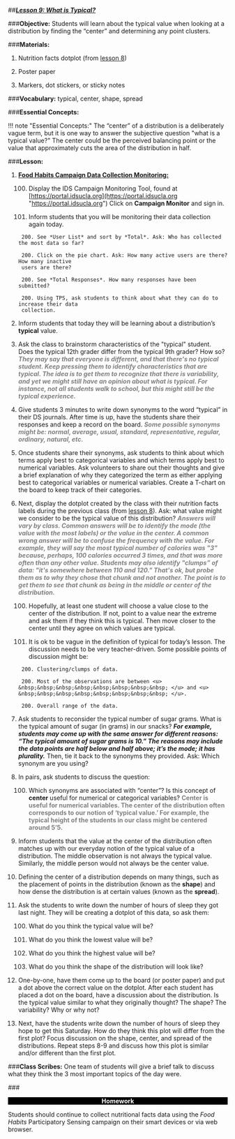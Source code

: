 ##***<u>Lesson 9: What is Typical?</u>***

###**Objective:**
Students will learn about the typical value when looking at a distribution by finding the “center” and
determining any point clusters.

###**Materials:**

1. Nutrition facts dotplot (from [lesson 8](lesson8.md))

2. Poster paper

3. Markers, dot stickers, or sticky notes

###**Vocabulary:**
typical, center, shape, spread

###**Essential Concepts:**

!!! note "Essential Concepts:"
    The “center” of a distribution is a deliberately vague term, but it is one way to
    answer the subjective question "what is a typical value?" The center could be the perceived balancing
    point or the value that approximately cuts the area of the distribution in half.

###**Lesson:**
1. **<u>Food Habits Campaign Data Collection Monitoring:</u>**

    100. Display the IDS Campaign Monitoring Tool, found at [https://portal.idsucla.org](https://portal.idsucla.org "https://portal.idsucla.org")
    Click on **Campaign Monitor** and sign in.

    100. Inform students that you will be monitoring their data collection again today.

        200. See *User List* and sort by *Total*. Ask: Who has collected the most data so far?

        200. Click on the pie chart. Ask: How many active users are there? How many inactive
        users are there?

        200. See *Total Responses*. How many responses have been submitted?
        
        200. Using TPS, ask students to think about what they can do to increase their data
        collection.

2. Inform students that today they will be learning about a distribution’s **typical** value.

3. Ask the class to brainstorm characteristics of the "typical" student. Does the typical 12th grader
differ from the typical 9th grader? How so? <span style="color:grey">***They may say that everyone is different, and that
there's no typical student. Keep pressing them to identify characteristics that are typical.
The idea is to get them to recognize that there is variability, and yet we might still have an
opinion about what is typical. For instance, not all students walk to school, but this might
still be the typical experience.***</span>

4. Give students 3 minutes to write down synonyms to the word “typical” in their DS journals. After
time is up, have the students share their responses and keep a record on the board. <span style="color:grey">***Some
possible synonyms might be: normal, average, usual, standard, representative, regular,
ordinary, natural, etc.***</span>

5. Once students share their synonyms, ask students to think about which terms apply best to
categorical variables and which terms apply best to numerical variables. Ask volunteers to share
out their thoughts and give a brief explanation of why they categorized the term as either applying
best to categorical variables or numerical variables. Create a T-chart on the board to keep track
of their categories. 

6. Next, display the dotplot created by the class with their nutrition facts labels during the previous
class (from [lesson 8](lesson8.md)). Ask: what value might we consider to be the typical value of this
distribution? <span style="color:grey">***Answers will vary by class. Common answers will be to identify the mode (the
value with the most labels) or the value in the center. A common wrong answer will be to
confuse the frequency with the value. For example, they will say the most typical number
of calories was "3" because, perhaps, 100 calories occurred 3 times, and that was more
often than any other value. Students may also identify "clumps” of data: "it's somewhere
between 110 and 120." That's ok, but probe them as to why they chose that chunk and not
another. The point is to get them to see that chunk as being in the middle or center of the
distribution.***</span>

    100. Hopefully, at least one student will choose a value close to the center of the distribution. If
    not, point to a value near the extreme and ask them if they think this is typical. Then
    move closer to the center until they agree on which values are typical.

    100. It is ok to be vague in the definition of typical for today’s lesson. The discussion needs to
    be very teacher-driven. Some possible points of discussion might be:
 
        200. Clustering/clumps of data.

        200. Most of the observations are between <u> &nbsp;&nbsp;&nbsp;&nbsp;&nbsp;&nbsp;&nbsp;&nbsp; </u> and <u> &nbsp;&nbsp;&nbsp;&nbsp;&nbsp;&nbsp;&nbsp;&nbsp; </u>.

        200. Overall range of the data.

7. Ask students to reconsider the typical number of sugar grams. What is the typical amount of
sugar (in grams) in our snacks? ***For example, students may come up with the same answer
for different reasons: “The typical amount of sugar grams is 10.” The reasons may include
the data points are half below and half above; it’s the mode; it has plurality.*** Then, tie it
back to the synonyms they provided. Ask: Which synonym are you using?

8. In pairs, ask students to discuss the question:

    100. Which synonyms are associated with “center”? Is this concept of **center** useful for
    numerical or categorical variables? <span style="color:grey">**Center is useful for numerical variables. The
    center of the distribution often corresponds to our notion of ‘typical value.’ For
    example, the typical height of the students in our class might be centered around
    5’5.**</span>

9. Inform students that the value at the center of the distribution often matches up with our everyday
notion of the typical value of a distribution. The middle observation is not always the typical value.
Similarly, the middle person would not always be the center value.

10. Defining the center of a distribution depends on many things, such as the placement of points in
the distribution (known as the **shape**) and how dense the distribution is at certain values (known
as the **spread**).

11. Ask the students to write down the number of hours of sleep they got last night. They will be
creating a dotplot of this data, so ask them:

    100. What do you think the typical value will be?

    100. What do you think the lowest value will be?

    100. What do you think the highest value will be?

    100. What do you think the shape of the distribution will look like?

12. One-by-one, have them come up to the board (or poster paper) and put a dot above the correct
value on the dotplot. After each student has placed a dot on the board, have a discussion about
the distribution. Is the typical value similar to what they originally thought? The shape? The
variability? Why or why not?

13. Next, have the students write down the number of hours of sleep they hope to get this Saturday.
How do they think this plot will differ from the first plot? Focus discussion on the shape, center,
and spread of the distributions. Repeat steps 8-9 and discuss how this plot is similar and/or
different than the first plot.

###**Class Scribes:**
One team of students will give a brief talk to discuss what they think the 3 most important topics
of the day were.

###<p style="background: black; color: white; text-align: center;">**Homework**</p>
Students should continue to collect nutritional facts data using the *Food Habits* Participatory Sensing
campaign on their smart devices or via web browser.